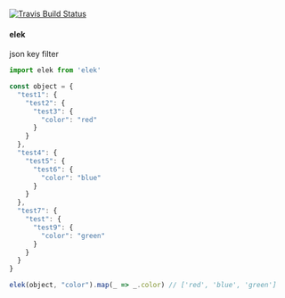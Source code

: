 [![Travis Build Status](https://img.shields.io/travis/indatawetrust/elek.svg)](https://travis-ci.org/indatawetrust/elek)

#### elek
json key filter

````js
import elek from 'elek'

const object = {
  "test1": {
    "test2": {
      "test3": {
        "color": "red"
      }
    }
  },
  "test4": {
    "test5": {
      "test6": {
        "color": "blue"
      }
    }
  },
  "test7": {
    "test": {
      "test9": {
        "color": "green"
      }
    }
  }
}

elek(object, "color").map(_ => _.color) // ['red', 'blue', 'green']
